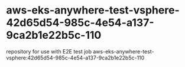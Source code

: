 # aws-eks-anywhere-test-vsphere-42d65d54-985c-4e54-a137-9ca2b1e22b5c-110
repository for use with E2E test job aws-eks-anywhere-test-vsphere:42d65d54-985c-4e54-a137-9ca2b1e22b5c-110
